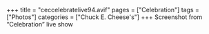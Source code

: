 +++
title = "ceccelebratelive94.avif"
pages = ["Celebration"]
tags = ["Photos"]
categories = ["Chuck E. Cheese's"]
+++
Screenshot from “Celebration” live show
